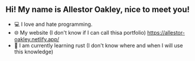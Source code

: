 ## Hi! My name is Allestor Oakley, nice to meet you! 
- 💻 I love and hate programming.
- 🌐 My website (I don't know if I can call thisa portfolio) https://allestor-oakley.netlify.app/
- 🌱 I am currently learning rust (I don't know where and when I will use this knowledge)
